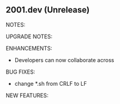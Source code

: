 ## 2001.dev (Unrelease)

NOTES:

UPGRADE NOTES:

ENHANCEMENTS:
* Developers can now collaborate across 

BUG FIXES:
* change *.sh from CRLF to LF

NEW FEATURES:

